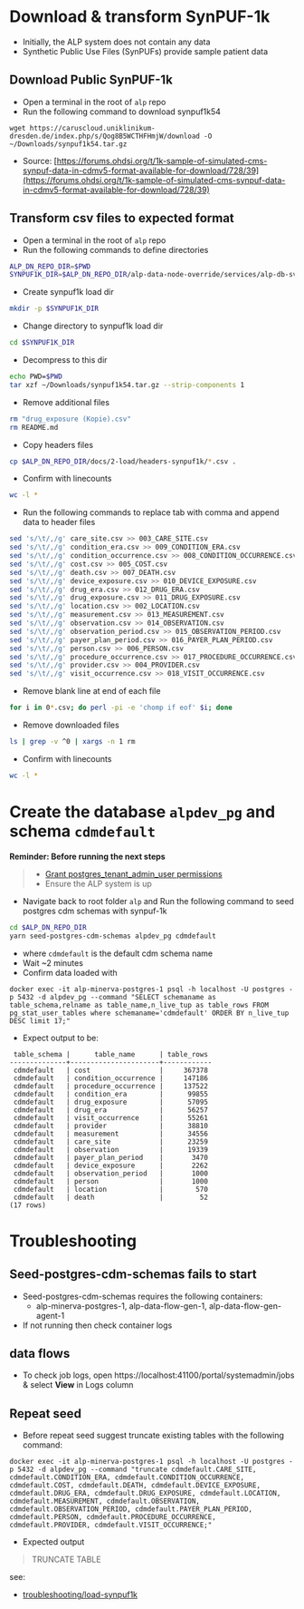 # Download & transform SynPUF-1k
- Initially, the ALP system does not contain any data
- Synthetic Public Use Files (SynPUFs) provide sample patient data

## Download Public SynPUF-1k
- Open a terminal in the root of `alp` repo
- Run the following command to download synpuf1k54
```
wget https://caruscloud.uniklinikum-dresden.de/index.php/s/Qog8B5WCTHFHmjW/download -O ~/Downloads/synpuf1k54.tar.gz
```
- Source: [https://forums.ohdsi.org/t/1k-sample-of-simulated-cms-synpuf-data-in-cdmv5-format-available-for-download/728/39](https://forums.ohdsi.org/t/1k-sample-of-simulated-cms-synpuf-data-in-cdmv5-format-available-for-download/728/39) 

## Transform csv files to expected format
- Open a terminal in the root of `alp` repo
- Run the following commands to define directories
```bash
ALP_DN_REPO_DIR=$PWD
SYNPUF1K_DIR=$ALP_DN_REPO_DIR/alp-data-node-override/services/alp-db-svc/db/synpuf1k
```
- Create synpuf1k load dir
```bash
mkdir -p $SYNPUF1K_DIR
```
- Change directory to synpuf1k load dir
```bash
cd $SYNPUF1K_DIR
```
- Decompress to this dir
```bash
echo PWD=$PWD
tar xzf ~/Downloads/synpuf1k54.tar.gz --strip-components 1 
```
- Remove additional files
```bash
rm "drug_exposure (Kopie).csv"
rm README.md
```
- Copy headers files
```bash
cp $ALP_DN_REPO_DIR/docs/2-load/headers-synpuf1k/*.csv .
```
- Confirm with linecounts
```bash
wc -l * 
```
- Run the following commands to replace tab with comma and append data to header files
```bash
sed 's/\t/,/g' care_site.csv >> 003_CARE_SITE.csv
sed 's/\t/,/g' condition_era.csv >> 009_CONDITION_ERA.csv
sed 's/\t/,/g' condition_occurrence.csv >> 008_CONDITION_OCCURRENCE.csv
sed 's/\t/,/g' cost.csv >> 005_COST.csv
sed 's/\t/,/g' death.csv >> 007_DEATH.csv
sed 's/\t/,/g' device_exposure.csv >> 010_DEVICE_EXPOSURE.csv
sed 's/\t/,/g' drug_era.csv >> 012_DRUG_ERA.csv
sed 's/\t/,/g' drug_exposure.csv >> 011_DRUG_EXPOSURE.csv
sed 's/\t/,/g' location.csv >> 002_LOCATION.csv
sed 's/\t/,/g' measurement.csv >> 013_MEASUREMENT.csv
sed 's/\t/,/g' observation.csv >> 014_OBSERVATION.csv
sed 's/\t/,/g' observation_period.csv >> 015_OBSERVATION_PERIOD.csv
sed 's/\t/,/g' payer_plan_period.csv >> 016_PAYER_PLAN_PERIOD.csv
sed 's/\t/,/g' person.csv >> 006_PERSON.csv
sed 's/\t/,/g' procedure_occurrence.csv >> 017_PROCEDURE_OCCURRENCE.csv
sed 's/\t/,/g' provider.csv >> 004_PROVIDER.csv
sed 's/\t/,/g' visit_occurrence.csv >> 018_VISIT_OCCURRENCE.csv
```
- Remove blank line at end of each file
```bash
for i in 0*.csv; do perl -pi -e 'chomp if eof' $i; done
```
- Remove downloaded files
```bash
ls | grep -v ^0 | xargs -n 1 rm
```
- Confirm with linecounts
```bash
wc -l * 
```

# Create the database `alpdev_pg` and schema `cdmdefault`

**Reminder: Before running the next steps**
> - [Grant postgres_tenant_admin_user permissions](4-set-pg-permissions.md)
> - Ensure the ALP system is up

- Navigate back to root folder `alp` and Run the following command to seed postgres cdm schemas with synpuf-1k
```bash
cd $ALP_DN_REPO_DIR
yarn seed-postgres-cdm-schemas alpdev_pg cdmdefault
```
- where `cdmdefault` is the default cdm schema name
- Wait ~2 minutes
- Confirm data loaded with 
```
docker exec -it alp-minerva-postgres-1 psql -h localhost -U postgres -p 5432 -d alpdev_pg --command "SELECT schemaname as table_schema,relname as table_name,n_live_tup as table_rows FROM pg_stat_user_tables where schemaname='cdmdefault' ORDER BY n_live_tup DESC limit 17;"
```
- Expect output to be:
```
 table_schema |      table_name      | table_rows 
--------------+----------------------+------------
 cdmdefault   | cost                 |     367378
 cdmdefault   | condition_occurrence |     147186
 cdmdefault   | procedure_occurrence |     137522
 cdmdefault   | condition_era        |      99855
 cdmdefault   | drug_exposure        |      57095
 cdmdefault   | drug_era             |      56257
 cdmdefault   | visit_occurrence     |      55261
 cdmdefault   | provider             |      38810
 cdmdefault   | measurement          |      34556
 cdmdefault   | care_site            |      23259
 cdmdefault   | observation          |      19339
 cdmdefault   | payer_plan_period    |       3470
 cdmdefault   | device_exposure      |       2262
 cdmdefault   | observation_period   |       1000
 cdmdefault   | person               |       1000
 cdmdefault   | location             |        570
 cdmdefault   | death                |         52
(17 rows)
```

# Troubleshooting

## Seed-postgres-cdm-schemas fails to start
- Seed-postgres-cdm-schemas requires the following containers: 
  - alp-minerva-postgres-1, alp-data-flow-gen-1, alp-data-flow-gen-agent-1
- If not running then check container logs

## data flows
- To check job logs, open https://localhost:41100/portal/systemadmin/jobs & select **View** in Logs column

## Repeat seed
- Before repeat seed suggest truncate existing tables with the following command:
```
docker exec -it alp-minerva-postgres-1 psql -h localhost -U postgres -p 5432 -d alpdev_pg --command "truncate cdmdefault.CARE_SITE, cdmdefault.CONDITION_ERA, cdmdefault.CONDITION_OCCURRENCE, cdmdefault.COST, cdmdefault.DEATH, cdmdefault.DEVICE_EXPOSURE, cdmdefault.DRUG_ERA, cdmdefault.DRUG_EXPOSURE, cdmdefault.LOCATION, cdmdefault.MEASUREMENT, cdmdefault.OBSERVATION, cdmdefault.OBSERVATION_PERIOD, cdmdefault.PAYER_PLAN_PERIOD, cdmdefault.PERSON, cdmdefault.PROCEDURE_OCCURRENCE, cdmdefault.PROVIDER, cdmdefault.VISIT_OCCURRENCE;"
```
- Expected output
> TRUNCATE TABLE

see: 
- [troubleshooting/load-synpuf1k](../knowledgebase/dbcreds/missing-db-creds.md)